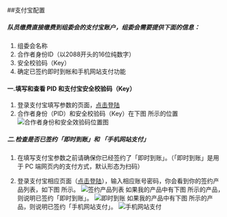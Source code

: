 ##支付宝配置

##### 队员缴费直接缴费到组委会的支付宝账户，组委会需要提供下面的信息：
 1. 组委会名称
 2. 合作者身份ID（以2088开头的16位纯数字）
 3. 安全校验码（Key）
 4. 确定已签约即时到帐和手机网站支付功能

#### 一.填写和查看 PID 和支付宝安全校验码（Key）
1. 登录支付宝填写参数的页面，[点击登陆](https://b.alipay.com/order/pidAndKey.htm)
2. 合作者身份（PID）和安全校验码（Key）在下图 所示的位置
![合作者身份和安全效验码位置图](/img/blob.png "合作者身份和安全效验码位置图")

##### 二.检查是否已签约「即时到账」和 「手机网站支付」
1. 在填写支付宝参数之前请确保你已经签约了「即时到账」。（「即时到账」是用于 PC 端网页内的支付方式，默认形态为扫码）

2. 登录支付宝相应页面（[点击登陆](https://b.alipay.com/order/products.htm?channel=ent)），输入相应账号密码，你会看到你的签约产品列表，如下图 所示。
![签约产品列表](https://pingplusplus.kf5.com/attachments/download/520963/00156e77c075dfac9327126eb6e699e/ "签约产品列表")
如果我的产品中有下图 所示的产品，则说明已签约「即时到账」。
![即时到账](https://pingplusplus.kf5.com/attachments/download/522167/00156e7baf1ac705bd37e7d4256364e/ "即时到账")
如果我的产品中有下图 所示的产品，则说明已签约「手机网站支付」。
![手机网站支付](https://pingplusplus.kf5.com/attachments/download/520993/00156e77c3cbb29f01e8886de48d904/ "手机网站支付")
